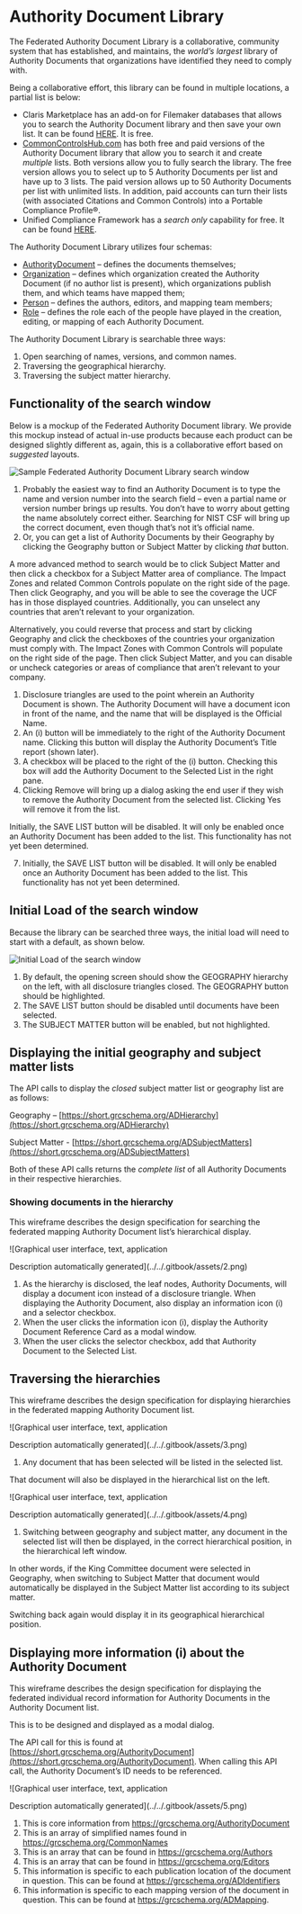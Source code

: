 # Authority Document Library

The Federated Authority Document Library is a collaborative, community system that has established, and maintains, the _world’s largest_ library of Authority Documents that organizations have identified they need to comply with.

Being a collaborative effort, this library can be found in multiple locations, a partial list is below:

* Claris Marketplace has an add-on for Filemaker databases that allows you to search the Authority Document library and then save your own list. It can be found [HERE](https://marketplace.claris.com/detail/0000.html). It is free.
* [CommonControlsHub.com](https://cch.commoncontrolshub.com/) has both free and paid versions of the Authority Document library that allow you to search it and create _multiple_ lists. Both versions allow you to fully search the library. The free version allows you to select up to 5 Authority Documents per list and have up to 3 lists. The paid version allows up to 50 Authority Documents per list with unlimited lists. In addition, paid accounts can turn their lists \(with associated Citations and Common Controls\) into a Portable Compliance Profile®.
* Unified Compliance Framework has a _search only_ capability for free. It can be found [HERE](https://www.unifiedcompliance.com/products/search-authority-documents/).

The Authority Document Library utilizes four schemas:

* [AuthorityDocument](https://docs.grcschema.org/2.-schemas/authority-document-schema#2-5-authoritydocument) – defines the documents themselves;
* [Organization](https://docs.grcschema.org/2.-schemas/organization-group-and-initiative-schema) – defines which organization created the Authority Document \(if no author list is present\), which organizations publish them, and which teams have mapped them;
* [Person](https://docs.grcschema.org/2.-schemas/2.3a-person-disambiguation#2-2-person) – defines the authors, editors, and mapping team members;
* [Role](https://docs.grcschema.org/2.-schemas/role-schema#2-3-role) – defines the role each of the people have played in the creation, editing, or mapping of each Authority Document.

The Authority Document Library is searchable three ways:

1. Open searching of names, versions, and common names.
2. Traversing the geographical hierarchy.
3. Traversing the subject matter hierarchy.

## Functionality of the search window

Below is a mockup of the Federated Authority Document library. We provide this mockup instead of actual in-use products because each product can be designed slightly different as, again, this is a collaborative effort based on _suggested_ layouts.

![Sample Federated Authority Document Library search window](../../.gitbook/assets/0%20%283%29.png)

1. Probably the easiest way to find an Authority Document is to type the name and version number into the search field – even a partial name or version number brings up results. You don’t have to worry about getting the name absolutely correct either. Searching for NIST CSF will bring up the correct document, even though that’s not it’s official name.
2. Or, you can get a list of Authority Documents by their Geography by clicking the Geography button or Subject Matter by clicking _that_ button.

A more advanced method to search would be to click Subject Matter and then click a checkbox for a Subject Matter area of compliance. The Impact Zones and related Common Controls populate on the right side of the page. Then click Geography, and you will be able to see the coverage the UCF has in those displayed countries. Additionally, you can unselect any countries that aren’t relevant to your organization.

Alternatively, you could reverse that process and start by clicking Geography and click the checkboxes of the countries your organization must comply with. The Impact Zones with Common Controls will populate on the right side of the page. Then click Subject Matter, and you can disable or uncheck categories or areas of compliance that aren’t relevant to your company.

1. Disclosure triangles are used to the point wherein an Authority Document is shown. The Authority Document will have a document icon in front of the name, and the name that will be displayed is the Official Name.
2. An \(i\) button will be immediately to the right of the Authority Document name. Clicking this button will display the Authority Document’s Title report \(shown later\).
3. A checkbox will be placed to the right of the \(i\) button. Checking this box will add the Authority Document to the Selected List in the right pane.
4. Clicking Remove will bring up a dialog asking the end user if they wish to remove the Authority Document from the selected list. Clicking Yes will remove it from the list.

Initially, the SAVE LIST button will be disabled. It will only be enabled once an Authority Document has been added to the list. This functionality has not yet been determined.

7. Initially, the SAVE LIST button will be disabled. It will only be enabled once an Authority Document has been added to the list. This functionality has not yet been determined.

## Initial Load of the search window

Because the library can be searched three ways, the initial load will need to start with a default, as shown below.

![Initial Load of the search window](../../.gitbook/assets/1.png)

1. By default, the opening screen should show the GEOGRAPHY hierarchy on the left, with all disclosure triangles closed. The GEOGRAPHY button should be highlighted.
2. The SAVE LIST button should be disabled until documents have been selected.
3. The SUBJECT MATTER button will be enabled, but not highlighted.

## Displaying the initial geography and subject matter lists

The API calls to display the _closed_ subject matter list or geography list are as follows:

Geography – [https://short.grcschema.org/ADHierarchy](https://short.grcschema.org/ADHierarchy)

Subject Matter - [https://short.grcschema.org/ADSubjectMatters](https://short.grcschema.org/ADSubjectMatters)

Both of these API calls returns the _complete list_ of all Authority Documents in their respective hierarchies.

### Showing documents in the hierarchy

This wireframe describes the design specification for searching the federated mapping Authority Document list’s hierarchical display.

![Graphical user interface, text, application

Description automatically generated](../../.gitbook/assets/2.png)

1. As the hierarchy is disclosed, the leaf nodes, Authority Documents, will display a document icon instead of a disclosure triangle. When displaying the Authority Document, also display an information icon \(i\) and a selector checkbox.
2. When the user clicks the information icon \(i\), display the Authority Document Reference Card as a modal window.
3. When the user clicks the selector checkbox, add that Authority Document to the Selected List.

## Traversing the hierarchies

This wireframe describes the design specification for displaying hierarchies in the federated mapping Authority Document list.

![Graphical user interface, text, application

Description automatically generated](../../.gitbook/assets/3.png)

1. Any document that has been selected will be listed in the selected list.

That document will also be displayed in the hierarchical list on the left.

![Graphical user interface, text, application

Description automatically generated](../../.gitbook/assets/4.png)

1. Switching between geography and subject matter, any document in the selected list will then be displayed, in the correct hierarchical position, in the hierarchical left window.

In other words, if the King Committee document were selected in Geography, when switching to Subject Matter that document would automatically be displayed in the Subject Matter list according to its subject matter.

Switching back again would display it in its geographical hierarchical position.

## Displaying more information \(i\) about the Authority Document

This wireframe describes the design specification for displaying the federated individual record information for Authority Documents in the Authority Document list.

This is to be designed and displayed as a modal dialog.

The API call for this is found at [https://short.grcschema.org/AuthorityDocument](https://short.grcschema.org/AuthorityDocument). When calling this API call, the Authority Document’s ID needs to be referenced.

![Graphical user interface, text, application

Description automatically generated](../../.gitbook/assets/5.png)

1. This is core information from https://grcschema.org/AuthorityDocument
2. This is an array of simplified names found in https://grcschema.org/CommonNames
3. This is an array that can be found in https://grcschema.org/Authors
4. This is an array that can be found in https://grcschema.org/Editors
5. This information is specific to each publication location of the document in question. This can be found at https://grcschema.org/ADIdentifiers
6. This information is specific to each mapping version of the document in question. This can be found at https://grcschema.org/ADMapping.

